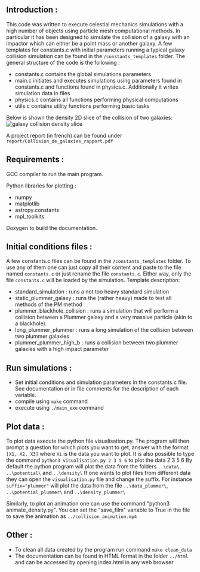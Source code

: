 ## Introduction :

This code was written to execute celestial mechanics simulations with a high number of objects using particle mesh computational methods.
In particular it has been designed to simulate the collision of a galaxy with an impactor which can either be a point mass or another galaxy.
A few templates for constants.c with initial parameters running a typical galaxy collision simulation can be found in the ```/constants_templates``` folder.
The general structure of the code is the following :
- constants.c contains the global simulations parameters
- main.c initiates and executes simulations using parameters found in constants.c and functions found in physics.c. Additionally it writes simulation data in files
- physics.c contains all functions performing physical computations
- utils.c contains utility functions performing basic tasks

Below is shown the density 2D slice of the collision of two galaxies:
![galaxy collision density slice](animations/gif/Plummer_fusion.gif)

A project report (in french) can be found under `report/Collision_de_galaxies_rapport.pdf`

## Requirements :

GCC compiler to run the main program.

Python libraries for plotting :
- numpy
- matplotlib
- astropy.constants
- mpl_toolkits

Doxygen to build the documentation.


## Initial conditions files :

A few constants.c files can be found in the ```/constants_templates``` folder.
To use any of them one can just copy all their content and paste to the file named ```constants.c``` or just rename the file ```constants.c```. Either way, only the file ```constants.c``` will be loaded by the simulation.
Template description:
- standard_simulation : runs a not too heavy standard simulation
- static_plummer_galaxy : runs the (rather heavy) made to test all methods of the PM method
- plummer_blackhole_collision : runs a simulation that will perform a collision between a Plummer galaxy and a very massive particle (akin to a blackhole).
- long_plummer_plummer : runs a long simulation of the collision between two plummer galaxies
- plummer_plummer_high_b : runs a collision between two plummer galaxies with a high impact parameter
## Run simulations :


- Set initial conditions and simulation parameters in the constants.c file. See documentation or in file comments for the description of each variable.
- compile using ```make``` command
- execute using ```./main_exe``` command


## Plot data :

To plot data execute the python file visualisation.py.
The program will then prompt a question for which plots you want to get, answer with the format ```[X1, X2, X3]``` where ```Xi``` is the data you want to plot.
It is also possible to type the command ```python3 visualisation.py 2 3 5 6``` to plot the data 2 3 5 6
By default the python program will plot the data from the folders ```..\data\```, ```..\potential\```  and ```..\density\```
If one wants to plot files from different data they can open the ```visualisation.py``` file and change the suffix. For instance ```suffix="plummer"``` will plot the data from the file ```..\data_plummer\```, ```..\potential_plummer\```  and ```..\density_plummer\```

Similarly, to plot an animation one can use the command "python3 animate_density.py". You can set the "save_film" variable to True in the file to save the animation as ```../collision_animation.mp4```


## Other :

- To clean all data created by the program run command ```make clean_data```
- The documentation can be found in HTML format in the folder ```../html``` and can be accessed by opening index.html in any web browser
